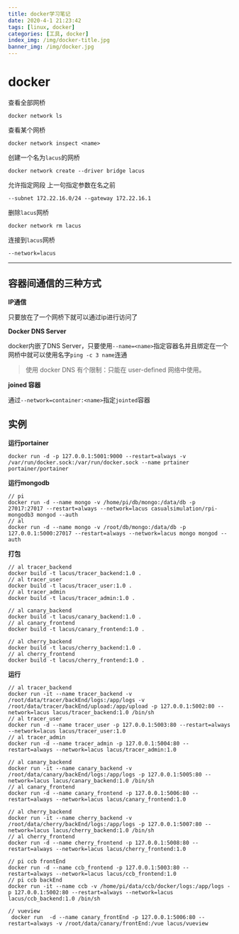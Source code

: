 ```yaml
---
title: docker学习笔记
date: 2020-4-1 21:23:42
tags: [linux, docker]
categories: [工具, docker]
index_img: /img/docker-title.jpg
banner_img: /img/docker.jpg
---
```

# docker
查看全部网桥
```
docker network ls
```
查看某个网桥
```
docker network inspect <name>
```
创建一个名为`lacus`的网桥
```
docker network create --driver bridge lacus
```
允许指定网段 上一句指定参数在名之前
```
--subnet 172.22.16.0/24 --gateway 172.22.16.1
```
删除`lacus`网桥
```
docker network rm lacus
```
连接到`lacus`网桥
```
--network=lacus
```
---
## 容器间通信的三种方式
**IP通信**

只要放在了一个网桥下就可以通过ip进行访问了

**Docker DNS Server**

docker内嵌了DNS Server，只要使用`--name=<name>`指定容器名并且绑定在一个网桥中就可以使用名字`ping -c 3 name`连通
> 使用 docker DNS 有个限制：只能在 user-defined 网络中使用。

**joined 容器**

通过`--network=container:<name>`指定`jointed`容器

## 实例
**运行portainer**
```
docker run -d -p 127.0.0.1:5001:9000 --restart=always -v /var/run/docker.sock:/var/run/docker.sock --name prtainer  portainer/portainer
```
**运行mongodb**
```
// pi
docker run -d --name mongo -v /home/pi/db/mongo:/data/db -p 27017:27017 --restart=always --network=lacus casualsimulation/rpi-mongodb3 mongod --auth
// al
docker run -d --name mongo -v /root/db/mongo:/data/db -p 127.0.0.1:5000:27017 --restart=always --network=lacus mongo mongod --auth
```
**打包**
```
// al tracer_backend
docker build -t lacus/tracer_backend:1.0 .
// al tracer_user
docker build -t lacus/tracer_user:1.0 .
// al tracer_admin
docker build -t lacus/tracer_admin:1.0 .

// al canary_backend
docker build -t lacus/canary_backend:1.0 .
// al canary_frontend
docker build -t lacus/canary_frontend:1.0 .

// al cherry_backend
docker build -t lacus/cherry_backend:1.0 .
// al cherry_frontend
docker build -t lacus/cherry_frontend:1.0 .
```
**运行**
```
// al tracer_backend
docker run -it --name tracer_backend -v /root/data/tracer/backEnd/logs:/app/logs -v /root/data/tracer/backEnd/upload:/app/upload -p 127.0.0.1:5002:80 --network=lacus lacus/tracer_backend:1.0 /bin/sh
// al tracer_user
docker run -d --name tracer_user -p 127.0.0.1:5003:80 --restart=always --network=lacus lacus/tracer_user:1.0
// al tracer_admin
docker run -d --name tracer_admin -p 127.0.0.1:5004:80 --restart=always --network=lacus lacus/tracer_admin:1.0

// al canary_backend
docker run -it --name canary_backend -v /root/data/canary/backEnd/logs:/app/logs -p 127.0.0.1:5005:80 --network=lacus lacus/canary_backend:1.0 /bin/sh
// al canary_frontend
docker run -d --name canary_frontend -p 127.0.0.1:5006:80 --restart=always --network=lacus lacus/canary_frontend:1.0

// al cherry_backend
docker run -it --name cherry_backend -v /root/data/cherry/backEnd/logs:/app/logs -p 127.0.0.1:5007:80 --network=lacus lacus/cherry_backend:1.0 /bin/sh
// al cherry_frontend
docker run -d --name cherry_frontend -p 127.0.0.1:5008:80 --restart=always --network=lacus lacus/cherry_frontend:1.0

// pi ccb frontEnd
docker run -d --name ccb_frontend -p 127.0.0.1:5003:80 --restart=always --network=lacus lacus/ccb_frontend:1.0
// pi ccb backEnd
docker run -it --name ccb -v /home/pi/data/ccb/docker/logs:/app/logs -p 127.0.0.1:5002:80 --restart=always --network=lacus lacus/ccb_backend:1.0 /bin/sh

// vueview
 docker run  -d --name canary_frontEnd -p 127.0.0.1:5006:80 --restart=always -v /root/data/canary/frontEnd:/vue lacus/vueview
```